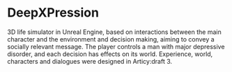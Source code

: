 # DeepXPression
3D life simulator in Unreal Engine, based on interactions between the main character and the environment and decision making, aiming to convey a socially relevant message. The player controls a man with major depressive disorder, and each decision has effects on its world. Experience, world, characters and dialogues were designed in Articy:draft 3.
